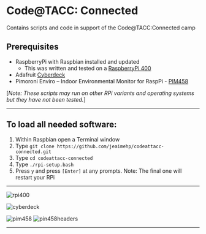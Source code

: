 # Code@TACC: Connected
Contains scripts and code in support of the Code@TACC:Connected camp

## Prerequisites
* RaspberryPi with Raspbian installed and updated
  * This was written and tested on a [RaspberryPi 400](https://www.adafruit.com/product/4796)
* Adafruit [Cyberdeck](https://www.adafruit.com/product/4863)
* Pimoroni Enviro – Indoor Environmental Monitor for RaspPi - [PIM458](https://shop.pimoroni.com/products/enviro?variant=31155658457171)

[_Note: These scripts may run on other RPi variants and operating systems but they have not been tested._]

---

## To load all needed software:
1. Within Raspbian open a Terminal window
2. Type ```git clone https://github.com/jeaimehp/codeattacc-connected.git```
3. Type ```cd codeattacc-connected```
4. Type ```./rpi-setup.bash```
5. Press ```y``` and press ```[Enter]``` at any prompts. Note: The final one will restart your RPi

---

![rpi400](https://cdn-shop.adafruit.com/970x728/4796-12.jpg)

![cyberdeck](https://cdn-shop.adafruit.com/145x109/4863-09.jpg)

![pim458](https://cdn.shopify.com/s/files/1/0174/1800/products/Enviro-Plus-pHAT-on-white-2_300x300.jpg?v=1573820030)  ![pin458headers](https://cdn.shopify.com/s/files/1/0174/1800/products/Enviro-mini-HAT-_1-of-3_300x300.jpg?v=1573820041)

---

